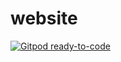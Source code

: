 # website

<a href="https://gitpod.io/#https://github.com/logchimp/logchimp">
  <img src="https://img.shields.io/badge/Gitpod-ready--to--code-blue?logo=gitpod" alt="Gitpod ready-to-code" />
</a>
